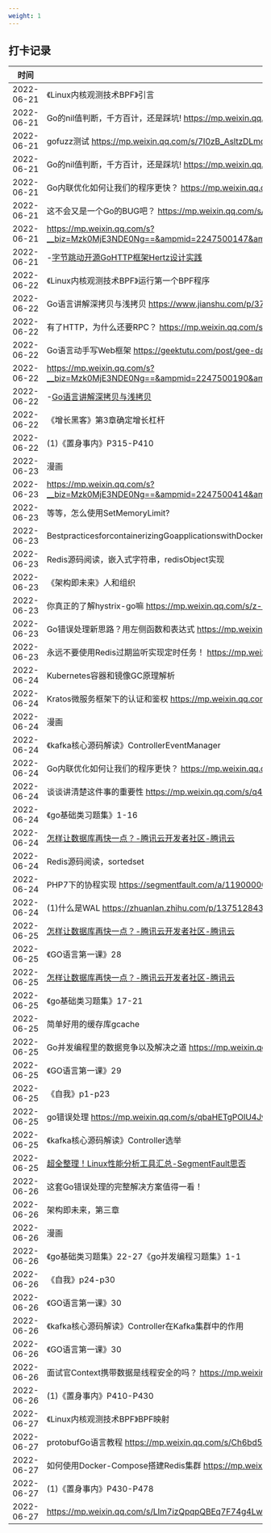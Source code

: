 ```yaml
---
weight: 1
---
```


## 打卡记录

| 时间  |  内容  |
| ---- | ---- |
| 2022-06-21 |《Linux内核观测技术BPF》引言|
| 2022-06-21 |Go的nil值判断，千方百计，还是踩坑! https://mp.weixin.qq.com/s/BwqHMhc2WtAY_R-UffNQ4w|
| 2022-06-21 |gofuzz测试 https://mp.weixin.qq.com/s/7I0zB_AsltzDLmc9ew48Bg|
| 2022-06-21 |Go的nil值判断，千方百计，还是踩坑! https://mp.weixin.qq.com/s/BwqHMhc2WtAY_R-UffNQ4w|
| 2022-06-21 |Go内联优化如何让我们的程序更快？ https://mp.weixin.qq.com/s/fKxITKsBct9GLRYk4HLdKA|
| 2022-06-21 |这不会又是一个Go的BUG吧？ https://mp.weixin.qq.com/s/XuTUD20oUFEM5KoSCuWNfA|
| 2022-06-21 |https://mp.weixin.qq.com/s?__biz=Mzk0MjE3NDE0Ng==&ampmid=2247500147&ampidx=1&ampsn=409f5ed34ae3822e40a6b443207d40c5&ampchksm=c2c5bbdef5b232c85c9bf655116eb1551c0bd1317fbbbcf6c68a8ed94fcadeeedcbfae1dd939&ampscene=178&ampcur_album_id=2123743679373688834#rd|
| 2022-06-21 |-[字节跳动开源GoHTTP框架Hertz设计实践]( https://mp.weixin.qq.com/s/1rBn8yAT0FvgmcuxnSdTPg)|
| 2022-06-22 |《Linux内核观测技术BPF》运行第一个BPF程序|
| 2022-06-22 |Go语言讲解深拷贝与浅拷贝 https://www.jianshu.com/p/372218aff8ef|
| 2022-06-22 |有了HTTP，为什么还要RPC？ https://mp.weixin.qq.com/s/Ag48hZLEtGHxXu2a9AASFg|
| 2022-06-22 |Go语言动手写Web框架 https://geektutu.com/post/gee-day2.html|
| 2022-06-22 |https://mp.weixin.qq.com/s?__biz=Mzk0MjE3NDE0Ng==&ampmid=2247500190&ampidx=1&ampsn=b0bebe846b55f7e29fc009e1b6587214&ampchksm=c2c5bb33f5b23225845ab699d1b8fcee39a04ca98a48ebf0e2c22584b638fa0b0839d1212485&ampscene=178&ampcur_album_id=2123743679373688834#rd|
| 2022-06-22 |-[Go语言讲解深拷贝与浅拷贝]( https://www.jianshu.com/p/372218aff8ef)|
| 2022-06-22 |《增长黑客》第3章确定增长杠杆|
| 2022-06-22 |(1)《置身事内》P315-P410|
| 2022-06-23 |漫画|
| 2022-06-23 |https://mp.weixin.qq.com/s?__biz=Mzk0MjE3NDE0Ng==&ampmid=2247500414&ampidx=1&ampsn=f3e77f90848dbfa0b82a220590e56e45&ampchksm=c2c5b8d3f5b231c5c2e0dc3a722ae1d2bf9690eb98daa85b9083e41fb0eb1592bcac4ff713b9&ampscene=178&ampcur_album_id=2123743679373688834#rd|
| 2022-06-23 |等等，怎么使用SetMemoryLimit?|
| 2022-06-23 |BestpracticesforcontainerizingGoapplicationswithDocker https://snyk.io/blog/containerizing-go-applications-with-docker/|
| 2022-06-23 |Redis源码阅读，嵌入式字符串，redisObject实现|
| 2022-06-23 |《架构即未来》人和组织|
| 2022-06-23 |你真正的了解hystrix-go嘛 https://mp.weixin.qq.com/s/z--3FOvpEDbJPgxN6VsEPQ|
| 2022-06-23 |Go错误处理新思路？用左侧函数和表达式 https://mp.weixin.qq.com/s/ZXCBkIPnUu1Xhb7PE0U05w|
| 2022-06-23 |永远不要使用Redis过期监听实现定时任务！ https://mp.weixin.qq.com/s/NO0qwLMLperpxMKD8gCG3g|
| 2022-06-24 |Kubernetes容器和镜像GC原理解析|
| 2022-06-24 |Kratos微服务框架下的认证和鉴权 https://mp.weixin.qq.com/s/hXYUwZVIKAPZayyPbJCMaw|
| 2022-06-24 |漫画|
| 2022-06-24 |《kafka核心源码解读》ControllerEventManager|
| 2022-06-24 |Go内联优化如何让我们的程序更快？ https://mp.weixin.qq.com/s/fKxITKsBct9GLRYk4HLdKA|
| 2022-06-24 |谈谈讲清楚这件事的重要性 https://mp.weixin.qq.com/s/q4FCXhYDfbDS11g1ZJ_l7w|
| 2022-06-24 |《go基础类习题集》1-16|
| 2022-06-24 |[怎样让数据库再快一点？-腾讯云开发者社区-腾讯云]( https://cloud.tencent.com/developer/article/1709570?from=article.detail.1442273)|
| 2022-06-24 |Redis源码阅读，sortedset|
| 2022-06-24 |PHP7下的协程实现 https://segmentfault.com/a/1190000012457145|
| 2022-06-24 |(1)什么是WAL https://zhuanlan.zhihu.com/p/137512843|
| 2022-06-25 |[怎样让数据库再快一点？-腾讯云开发者社区-腾讯云]( https://cloud.tencent.com/developer/article/1709570?from=article.detail.1442273)|
| 2022-06-25 |《GO语言第一课》28|
| 2022-06-25 |[怎样让数据库再快一点？-腾讯云开发者社区-腾讯云]( https://cloud.tencent.com/developer/article/1709570?from=article.detail.1442273)|
| 2022-06-25 |《go基础类习题集》17-21|
| 2022-06-25 |简单好用的缓存库gcache|
| 2022-06-25 |Go并发编程里的数据竞争以及解决之道 https://mp.weixin.qq.com/s/zHuRrszSJlQicgsm1wG7fQ|
| 2022-06-25 |《GO语言第一课》29|
| 2022-06-25 |《自我》p1-p23|
| 2022-06-25 |go错误处理 https://mp.weixin.qq.com/s/qbaHETgPOlU4JvMuihQY3Q|
| 2022-06-25 |《kafka核心源码解读》Controller选举|
| 2022-06-25 |[超全整理！Linux性能分析工具汇总-SegmentFault思否]( https://segmentfault.com/a/1190000039686348)|
| 2022-06-26 |这套Go错误处理的完整解决方案值得一看！|
| 2022-06-26 |架构即未来，第三章|
| 2022-06-26 |漫画|
| 2022-06-26 |《go基础类习题集》22-27《go并发编程习题集》1-1|
| 2022-06-26 |《自我》p24-p30|
| 2022-06-26 |《GO语言第一课》30|
| 2022-06-26 |《kafka核心源码解读》Controller在Kafka集群中的作用|
| 2022-06-26 |《GO语言第一课》30|
| 2022-06-26 |面试官Context携带数据是线程安全的吗？ https://mp.weixin.qq.com/s/S2_kMa3CIlZP__pcXB2gmg|
| 2022-06-26 |(1)《置身事内》P410-P430|
| 2022-06-27 |《Linux内核观测技术BPF》BPF映射|
| 2022-06-27 |protobufGo语言教程 https://mp.weixin.qq.com/s/Ch6bd52EPXzv7r9n4nacog|
| 2022-06-27 |如何使用Docker-Compose搭建Redis集群 https://mp.weixin.qq.com/s/jv9fnEmATqr4kR5frPuTLg|
| 2022-06-27 |(1)《置身事内》P430-P478|
| 2022-06-27 |https://mp.weixin.qq.com/s/LIm7izQpqpQBEq7F74g4Lw|
